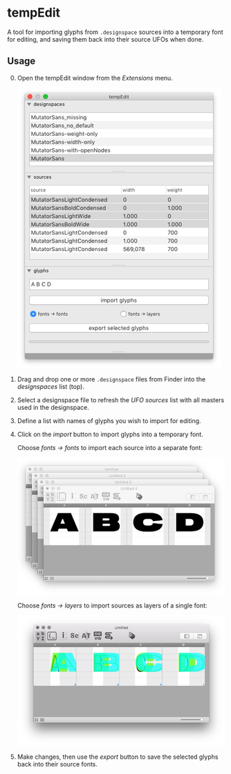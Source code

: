 tempEdit
========

A tool for importing glyphs from `.designspace` sources into a temporary font for editing, and saving them back into their source UFOs when done.

Usage
-----

0. Open the tempEdit window from the *Extensions* menu.

    ![](imgs/screenshot.png)

1. Drag and drop one or more `.designspace` files from Finder into the *designspaces* list (top).

2. Select a designspace file to refresh the *UFO sources* list with all masters used in the designspace.

3. Define a list with names of glyphs you wish to import for editing.

4. Click on the *import* button to import glyphs into a temporary font.

    Choose *fonts → fonts* to import each source into a separate font: 

    ![](imgs/fonts-fonts.png)

    Choose *fonts → layers* to import sources as layers of a single font:

    ![](imgs/fonts-layers.png)

5. Make changes, then use the *export* button to save the selected glyphs back into their source fonts.

<!--

Background
----------

### Problem

- large designspaces containing lots of masters
- each master has hundreds of glyphs each
- several masters open at once in the 
UI for editing
- refreshing the Font Overview is a performance bottleneck, RF becomes slower

see [What computer performance metrics are most relevant to RF performance?](http://forum.robofont.com/topic/672/what-computer-performance-metrics-are-most-relevant-to-rf-performance)

### Solution

- avoid opening several large fonts in the UI
- use full UFOs as a database, work with partial fonts instead
- open only glyphs that need to be edited in the UI using temporary fonts
- after the glyphs have been edited, save them back into their source fonts

Implementation
--------------

When a glyph is imported from a UFO source into a temporary font, the path of the source glyphset is stored in the glyph lib. This way, the glyph can find its way back to its source font when it is exported.

-->